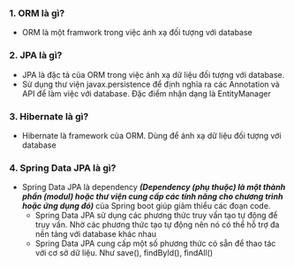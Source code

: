 ### 1. ORM là gì?
- ORM là một framwork trong việc ánh xạ đối tượng với database
 
### 2. JPA là gì?
- JPA là đặc tả của ORM trong việc ánh xạ dữ liệu đối tượng với database.
- Sử dụng thư viện javax.persistence để định nghĩa ra các Annotation và API để làm việc với database. Đặc điểm nhận dạng là EntityManager

### 3. Hibernate là gì?
- Hibernate là framework của ORM. Dùng để ánh xạ dữ liệu đối tượng với database

### 4. Spring Data JPA là gì?
- Spring Data JPA là dependency ***(Dependency (phụ thuộc) là một thành phần (modul) hoặc thư viện cung cấp các tính năng cho chương trình hoặc ứng dụng đó)*** của Spring boot giúp giảm thiểu các đoạn code.
  - Spring Data JPA sử dụng các phương thức truy vấn tạo tự động để truy vấn. Nhờ các phương thức tạo tự động nên nó có thể hỗ trợ đa nền tảng với database khác nhau
  - Spring Data JPA cung cấp một số phương thức có sẵn để thao tác với cơ sở dữ liệu. Như save(), findById(), findAll()
  
